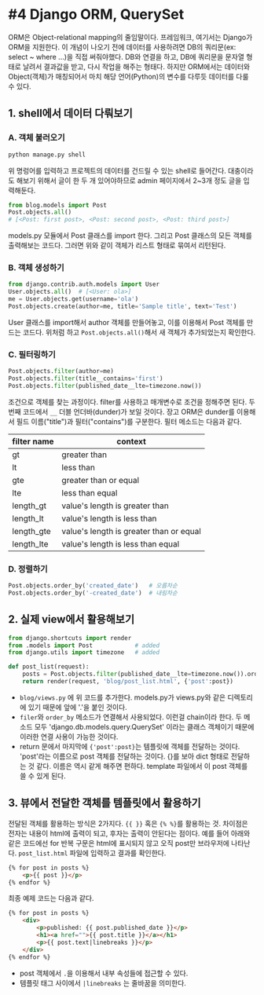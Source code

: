# #4 Django ORM, QuerySet

ORM은 Object-relational mapping의 줄임말이다. 프레임워크, 여기서는 Django가 ORM을 지원한다. 이 개념이 나오기 전에 데이터를 사용하려면 DB의 쿼리문(ex: select ~ where ...)을 직접 써줘야했다. DB와 연결을 하고, DB에 쿼리문을 문자열 형태로 날려서 결과값을 받고, 다시 작업을 해주는 형태다. 하지만 ORM에서는 데이터와 Object(객체)가 매칭되어서 마치 해당 언어(Python)의 변수를 다루듯 데이터를 다룰 수 있다.

## 1. shell에서 데이터 다뤄보기

### A. 객체 불러오기

```bash
python manage.py shell
```

위 명렁어를 입력하고 프로젝트의 데이터를 건드릴 수 있는 shell로 들어간다. 대충이라도 해보기 위해서 글이 한 두 개 있어야하므로 admin 페이지에서 2~3개 정도 글을 입력해둔다.

```python
from blog.models import Post
Post.objects.all()
# [<Post: first post>, <Post: second post>, <Post: third post>]
```

models.py 모듈에서 Post 클래스를 import 한다. 그리고 Post 클래스의 모든 객체를 출력해보는 코드다. 그러면 위와 같이 객체가 리스트 형태로 묶여서 리턴된다.

### B. 객체 생성하기

```python
from django.contrib.auth.models import User
User.objects.all()  # [<User: ola>]
me = User.objects.get(username='ola')
Post.objects.create(author=me, title='Sample title', text='Test')
```

User 클래스를 import해서 author 객체를 만들어놓고, 이를 이용해서 Post 객체를 만드는 코드다. 위처럼 하고 `Post.objects.all()`해서 새 객체가 추가되었는지 확인한다.

### C. 필터링하기

```python
Post.objects.filter(author=me)
Post.objects.filter(title__contains='first')
Post.objects.filter(published_date__lte=timezone.now())
```

조건으로 객체를 찾는 과정이다. filter를 사용하고 매개변수로 조건을 정해주면 된다. 두 번째 코드에서 `__` 더블 언더바(dunder)가 보일 것이다. 장고 ORM은 dunder를 이용해서 필드 이름("title")과 필터("contains")를 구분한다. 필터 메소드는 다음과 같다.

| filter name |                 context                 |
|-------------|-----------------------------------------|
| gt          | greater than                            |
| lt          | less than                               |
| gte         | greater than or equal                   |
| lte         | less than equal                         |
| length_gt   | value's length is greater than          |
| length_lt   | value's length is less than             |
| length_gte  | value's length is greater than or equal |
| length_lte  | value's length is less than equal       |

### D. 정렬하기

```python
Post.objects.order_by('created_date')   # 오름차순
Post.objects.order_by('-created_date')  # 내림차순
```

## 2. 실제 view에서 활용해보기

```python
from django.shortcuts import render
from .models import Post            # added
from django.utils import timezone   # added

def post_list(request):
    posts = Post.objects.filter(published_date__lte=timezone.now()).order_by('published_date')  # added
    return render(request, 'blog/post_list.html', {'post':post})

```

- `blog/views.py` 에 위 코드를 추가한다. models.py가 views.py와 같은 디렉토리에 있기 때문에 앞에 '.'을 붙인 것이다.
- `filer`와 `order_by` 메소드가 연결해서 사용되었다. 이런걸 chain이라 한다. 두 메소드 모두 'django.db.models.query.QuerySet' 이라는 클래스 객체이기 때문에 이러한 연결 사용이 가능한 것이다.
- return 문에서 마지막에 `{'post':post}`는 템플릿에 객체를 전달하는 것이다. 'post'라는 이름으로 post 객체를 전달하는 것이다. {}를 보아 dict 형태로 전달하는 것 같다. 이름은 역시 같게 해주면 편하다. template 파일에서 이 post 객체를 쓸 수 있게 된다.

## 3. 뷰에서 전달한 객체를 템플릿에서 활용하기

전달된 객체를 활용하는 방식은 2가지다. `{{ }}` 혹은 `{% %}`를 활용하는 것. 차이점은 전자는 내용이 html에 출력이 되고, 후자는 출력이 안된다는 점이다. 예를 들어 아래와 같은 코드에선 for 반복 구문은 html에 표시되지 않고 오직 post만 브라우저에 나타난다. `post_list.html` 파일에 입력하고 결과를 확인한다.

```html
{% for post in posts %}
    <p>{{ post }}</p>
{% endfor %}
```

최종 예제 코드는 다음과 같다.

```html
{% for post in posts %}
    <div>
        <p>published: {{ post.published_date }}</p>
        <h1><a href="">{{ post.title }}</a></h1>
        <p>{{ post.text|linebreaks }}</p>
    </div>
{% endfor %}
```

- post 객체에서 `.`을 이용해서 내부 속성들에 접근할 수 있다.
- 템플릿 태그 사이에서 `|linebreaks` 는 줄바꿈을 의미한다.
